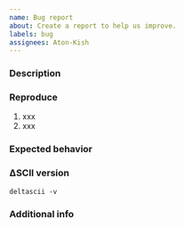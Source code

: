 ```yaml
---
name: Bug report
about: Create a report to help us improve.
labels: bug
assignees: Aton-Kish
---
```


<!-- Thank you for taking the time to report a bug! -->

### Description

<!-- Please give a clear and concise description of the bug -->

### Reproduce

<!-- Steps to reproduce the bug -->

1. xxx
2. xxx

### Expected behavior

<!-- What is the expected behavior? -->

### ΔSCII version

<!-- Output of `deltascii version` -->

```shell
deltascii -v
```

### Additional info

<!-- Additional info you want to provide such as logs, system info, environment, etc. -->
